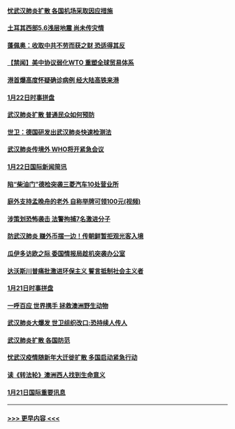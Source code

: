 #### [忧武汉肺炎扩散 各国机场采取因应措施](../pages/prog202/a102758911.md?t=01231322) 
#### [土耳其西部5.6浅层地震 尚未传灾情](../pages/prog202/a102758903.md?t=01231322) 
#### [蓬佩奥：收取中共不劳而获之财 恐适得其反](../pages/prog202/a102758889.md?t=01231322) 
#### [【禁闻】美中协议弱化WTO 重塑全球贸易体系](../pages/prog202/a102758790.md?t=01231322) 
#### [港首爆高度怀疑确诊病例 经大陆高铁来港](../pages/prog202/a102758613.md?t=01231322) 
#### [1月22日时事拼盘](../pages/prog202/a102758615.md?t=01231322) 
#### [武汉肺炎扩散 普通民众如何预防](../pages/prog202/a102758504.md?t=01231322) 
#### [世卫：德国研发出武汉肺炎快速检测法](../pages/prog202/a102758495.md?t=01231322) 
#### [武汉肺炎传境外 WHO将开紧急会议](../pages/prog202/a102758437.md?t=01231322) 
#### [1月22日国际新闻简讯](../pages/prog202/a102758231.md?t=01231322) 
#### [陷“柴油门”德检突袭三菱汽车10处营业所](../pages/prog202/a102758165.md?t=01231322) 
#### [庭外支持孟晚舟的老外 自称举牌可领100元(视频)](../pages/prog202/a102758092.md?t=01231322) 
#### [涉策划恐怖袭击 法警拘捕7名激进分子](../pages/prog202/a102758069.md?t=01231322) 
#### [防武汉肺炎 赚外币摆一边！传朝鲜暂拒观光客入境](../pages/prog202/a102758019.md?t=01231322) 
#### [瓜伊多访欧之际 委国情报局趁机突袭办公室](../pages/prog202/a102757999.md?t=01231322) 
#### [达沃斯川普痛批激进环保主义 誓言抵制社会主义者](../pages/prog202/a102757906.md?t=01231322) 
#### [1月21日时事拼盘](../pages/prog202/a102757893.md?t=01231322) 
#### [一呼百应 世界携手 拯救澳洲野生动物](../pages/prog202/a102757884.md?t=01231322) 
#### [武汉肺炎大爆发 世卫组织改口:恐持续人传人](../pages/prog202/a102757701.md?t=01231322) 
#### [武汉肺炎扩散 各国防范](../pages/prog202/a102757636.md?t=01231322) 
#### [忧武汉疫情随新年大迁徙扩散 多国启动紧急行动](../pages/prog202/a102757625.md?t=01231322) 
#### [读《转法轮》澳洲西人找到生命意义](../pages/prog202/a102757465.md?t=01231322) 
#### [1月21日国际重要讯息](../pages/prog202/a102757450.md?t=01231322) 

----
#### [ >>> 更早内容 <<< ](../indexes/prog202-earlier.md)
